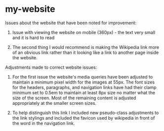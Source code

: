# my-website

Issues about the website that have been noted for improvement:

1. Issue with viewing the website on mobile (360px) - the text very small and it is hard to read

2. The second thing I would recommend is making the Wikipedia link more of an obvious link rather than it looking like a link to another page inside the website.

Adjustments made to correct website issues:

1. For the first issue the website's media queries have been adjusted to maintain a minimum pixel width for the images at 55px. The font sizes for the headers, paragraphs, and navigation links have had their clamp minimum set to 0.5em to maintain at least 8px size no matter what the size of the screen. Most of the remaining content is adjusted appropriately at the smaller screen sizes.

2. To help distinguish this link I included new pseudo-class adjustments to the link stylings and included the favicon used by wikipedia in front of the word in the navigation link.
